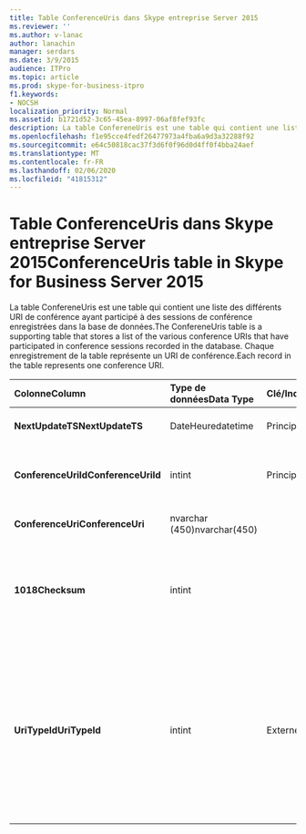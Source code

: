 ```yaml
---
title: Table ConferenceUris dans Skype entreprise Server 2015
ms.reviewer: ''
ms.author: v-lanac
author: lanachin
manager: serdars
ms.date: 3/9/2015
audience: ITPro
ms.topic: article
ms.prod: skype-for-business-itpro
f1.keywords:
- NOCSH
localization_priority: Normal
ms.assetid: b1721d52-3c65-45ea-8997-06af8fef93fc
description: La table ConfereneUris est une table qui contient une liste des différents URI de conférence ayant participé à des sessions de conférence enregistrées dans la base de données. Chaque enregistrement de la table représente un URI de conférence.
ms.openlocfilehash: f1e95cce4fedf26477973a4fba6a9d3a32288f92
ms.sourcegitcommit: e64c50818cac37f3d6f0f96d0d4ff0f4bba24aef
ms.translationtype: MT
ms.contentlocale: fr-FR
ms.lasthandoff: 02/06/2020
ms.locfileid: "41815312"
---
```

# <a name="conferenceuris-table-in-skype-for-business-server-2015"></a><span data-ttu-id="c1221-104">Table ConferenceUris dans Skype entreprise Server 2015</span><span class="sxs-lookup"><span data-stu-id="c1221-104">ConferenceUris table in Skype for Business Server 2015</span></span>
 
<span data-ttu-id="c1221-105">La table ConfereneUris est une table qui contient une liste des différents URI de conférence ayant participé à des sessions de conférence enregistrées dans la base de données.</span><span class="sxs-lookup"><span data-stu-id="c1221-105">The ConfereneUris table is a supporting table that stores a list of the various conference URIs that have participated in conference sessions recorded in the database.</span></span> <span data-ttu-id="c1221-106">Chaque enregistrement de la table représente un URI de conférence.</span><span class="sxs-lookup"><span data-stu-id="c1221-106">Each record in the table represents one conference URI.</span></span>
  
|<span data-ttu-id="c1221-107">**Colonne**</span><span class="sxs-lookup"><span data-stu-id="c1221-107">**Column**</span></span>|<span data-ttu-id="c1221-108">**Type de données**</span><span class="sxs-lookup"><span data-stu-id="c1221-108">**Data Type**</span></span>|<span data-ttu-id="c1221-109">**Clé/Index**</span><span class="sxs-lookup"><span data-stu-id="c1221-109">**Key/Index**</span></span>|<span data-ttu-id="c1221-110">**Détails**</span><span class="sxs-lookup"><span data-stu-id="c1221-110">**Details**</span></span>|
|:-----|:-----|:-----|:-----|
|<span data-ttu-id="c1221-111">**NextUpdateTS**</span><span class="sxs-lookup"><span data-stu-id="c1221-111">**NextUpdateTS**</span></span> <br/> |<span data-ttu-id="c1221-112">DateHeure</span><span class="sxs-lookup"><span data-stu-id="c1221-112">datetime</span></span>  <br/> |<span data-ttu-id="c1221-113">Principal</span><span class="sxs-lookup"><span data-stu-id="c1221-113">Primary</span></span>  <br/> |<span data-ttu-id="c1221-114">Date et heure d’utilisation internes.</span><span class="sxs-lookup"><span data-stu-id="c1221-114">Time stamp, Internal used.</span></span>  <br/> |
|<span data-ttu-id="c1221-115">**ConferenceUriId**</span><span class="sxs-lookup"><span data-stu-id="c1221-115">**ConferenceUriId**</span></span> <br/> |<span data-ttu-id="c1221-116">int</span><span class="sxs-lookup"><span data-stu-id="c1221-116">int</span></span>  <br/> |<span data-ttu-id="c1221-117">Principal</span><span class="sxs-lookup"><span data-stu-id="c1221-117">Primary</span></span>  <br/> |<span data-ttu-id="c1221-118">Numéro unique identifiant cet URI de conférence.</span><span class="sxs-lookup"><span data-stu-id="c1221-118">Unique number identifying this conference URI.</span></span>  <br/> |
|<span data-ttu-id="c1221-119">**ConferenceUri**</span><span class="sxs-lookup"><span data-stu-id="c1221-119">**ConferenceUri**</span></span> <br/> |<span data-ttu-id="c1221-120">nvarchar (450)</span><span class="sxs-lookup"><span data-stu-id="c1221-120">nvarchar(450)</span></span>  <br/> ||<span data-ttu-id="c1221-121">URI de conférence.</span><span class="sxs-lookup"><span data-stu-id="c1221-121">Conference URI.</span></span>  <br/> |
|<span data-ttu-id="c1221-122">**1018**</span><span class="sxs-lookup"><span data-stu-id="c1221-122">**Checksum**</span></span> <br/> |<span data-ttu-id="c1221-123">int</span><span class="sxs-lookup"><span data-stu-id="c1221-123">int</span></span>  <br/> ||<span data-ttu-id="c1221-124">Checksum de ConferenceUri.</span><span class="sxs-lookup"><span data-stu-id="c1221-124">Checksum of ConferenceUri.</span></span> <span data-ttu-id="c1221-125">Permet d’augmenter la vitesse de recherche de la base de données.</span><span class="sxs-lookup"><span data-stu-id="c1221-125">Used to increases the speed of database searches.</span></span>  <br/> |
|<span data-ttu-id="c1221-126">**UriTypeId**</span><span class="sxs-lookup"><span data-stu-id="c1221-126">**UriTypeId**</span></span> <br/> |<span data-ttu-id="c1221-127">int</span><span class="sxs-lookup"><span data-stu-id="c1221-127">int</span></span>  <br/> |<span data-ttu-id="c1221-128">Externes</span><span class="sxs-lookup"><span data-stu-id="c1221-128">Foreign</span></span>  <br/> |<span data-ttu-id="c1221-129">Type d’URI (par exemple, conf : chat pour une conférence par messagerie instantanée, ou conf : audio-vidéo pour les conférences audio/vidéo).</span><span class="sxs-lookup"><span data-stu-id="c1221-129">URI type, such as conf:chat for IM conference, or conf:audio-video for audio/video conference.</span></span> <span data-ttu-id="c1221-130">Pour plus d’informations, voir la table [UriTypes table](uritypes.md) .</span><span class="sxs-lookup"><span data-stu-id="c1221-130">See the [UriTypes table](uritypes.md) table for more information.</span></span> <br/> |
   

